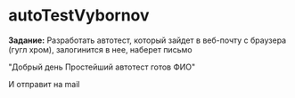 # autoTestVybornov
**Задание:** 
Разработать автотест, который зайдет в веб-почту с браузера (гугл хром), залогинится в нее, наберет письмо 

"Добрый день
Простейший автотест готов
ФИО"

И отправит на mail 
